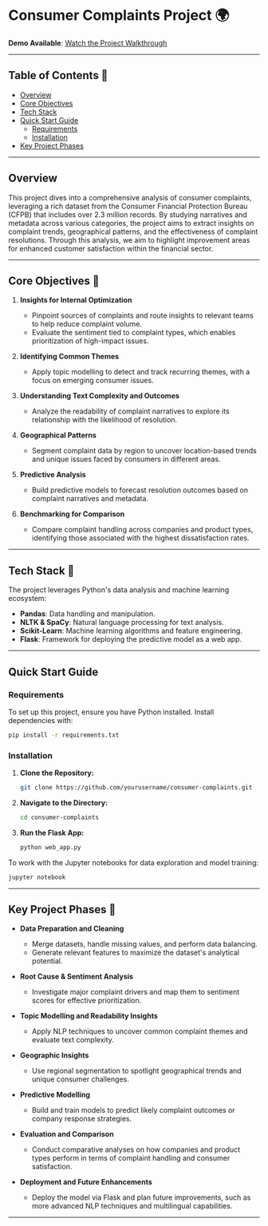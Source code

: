 # Consumer Complaints Project 🌍

**Demo Available**: [Watch the Project Walkthrough](https://vimeo.com/940595873?share=copy)

---

## Table of Contents 📑

- [Overview](#overview)
- [Core Objectives](#core-objectives)
- [Tech Stack](#tech-stack)
- [Quick Start Guide](#quick-start-guide)
  - [Requirements](#requirements)
  - [Installation](#installation)
- [Key Project Phases](#key-project-phases)
---

## Overview

This project dives into a comprehensive analysis of consumer complaints, leveraging a rich dataset from the Consumer Financial Protection Bureau (CFPB) that includes over 2.3 million records. By studying narratives and metadata across various categories, the project aims to extract insights on complaint trends, geographical patterns, and the effectiveness of complaint resolutions. Through this analysis, we aim to highlight improvement areas for enhanced customer satisfaction within the financial sector.

---

## Core Objectives 🎯

1. **Insights for Internal Optimization**  
   - Pinpoint sources of complaints and route insights to relevant teams to help reduce complaint volume.
   - Evaluate the sentiment tied to complaint types, which enables prioritization of high-impact issues.

2. **Identifying Common Themes**  
   - Apply topic modelling to detect and track recurring themes, with a focus on emerging consumer issues.

3. **Understanding Text Complexity and Outcomes**  
   - Analyze the readability of complaint narratives to explore its relationship with the likelihood of resolution.

4. **Geographical Patterns**  
   - Segment complaint data by region to uncover location-based trends and unique issues faced by consumers in different areas.

5. **Predictive Analysis**  
   - Build predictive models to forecast resolution outcomes based on complaint narratives and metadata.

6. **Benchmarking for Comparison**  
   - Compare complaint handling across companies and product types, identifying those associated with the highest dissatisfaction rates.

---

## Tech Stack 🧰

The project leverages Python's data analysis and machine learning ecosystem:

- **Pandas**: Data handling and manipulation.
- **NLTK & SpaCy**: Natural language processing for text analysis.
- **Scikit-Learn**: Machine learning algorithms and feature engineering.
- **Flask**: Framework for deploying the predictive model as a web app.

---

## Quick Start Guide

### Requirements

To set up this project, ensure you have Python installed. Install dependencies with:

```bash
pip install -r requirements.txt
```

### Installation

1. **Clone the Repository:**
   ```bash
   git clone https://github.com/yourusername/consumer-complaints.git
   ```
2. **Navigate to the Directory:**
   ```bash
   cd consumer-complaints
   ```
3. **Run the Flask App:**
   ```bash
   python web_app.py
   ```

To work with the Jupyter notebooks for data exploration and model training:

```bash
jupyter notebook
```

---

## Key Project Phases 🧩

- **Data Preparation and Cleaning**
  - Merge datasets, handle missing values, and perform data balancing.
  - Generate relevant features to maximize the dataset's analytical potential.

- **Root Cause & Sentiment Analysis**
  - Investigate major complaint drivers and map them to sentiment scores for effective prioritization.

- **Topic Modelling and Readability Insights**
  - Apply NLP techniques to uncover common complaint themes and evaluate text complexity.

- **Geographic Insights**
  - Use regional segmentation to spotlight geographical trends and unique consumer challenges.

- **Predictive Modelling**
  - Build and train models to predict likely complaint outcomes or company response strategies.

- **Evaluation and Comparison**
  - Conduct comparative analyses on how companies and product types perform in terms of complaint handling and consumer satisfaction.

- **Deployment and Future Enhancements**
  - Deploy the model via Flask and plan future improvements, such as more advanced NLP techniques and multilingual capabilities.

---
